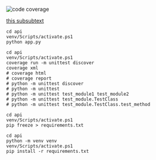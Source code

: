 ![code coverage](https://github.com/Coni63/codingame-readme-stats/actions/workflows/python-app.yml/badge.svg)

[this subsubtext](code-coverage-results.md)

```
cd api
venv/Scripts/activate.ps1
python app.py
```


```
cd api
venv/Scripts/activate.ps1
coverage run -m unittest discover
coverage xml
# coverage html
# coverage report
# python -m unittest discover
# python -m unittest
# python -m unittest test_module1 test_module2
# python -m unittest test_module.TestClass
# python -m unittest test_module.TestClass.test_method
```


```
cd api
venv/Scripts/activate.ps1
pip freeze > requirements.txt
```


```
cd api
python -m venv venv
venv/Scripts/activate.ps1
pip install -r requirements.txt
```

